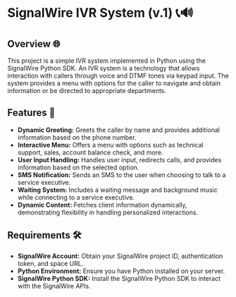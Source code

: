 # SignalWire IVR System (v.1) 📞🔊

## Overview 🌐

This project is a simple IVR system implemented in Python using the SignalWire Python SDK. An IVR system is a technology that allows interaction with callers through voice and DTMF tones via keypad input. The system provides a menu with options for the caller to navigate and obtain information or be directed to appropriate departments.

## Features 🚀

- **Dynamic Greeting:** Greets the caller by name and provides additional information based on the phone number.
- **Interactive Menu:** Offers a menu with options such as technical support, sales, account balance check, and more.
- **User Input Handling:** Handles user input, redirects calls, and provides information based on the selected option.
- **SMS Notification:** Sends an SMS to the user when choosing to talk to a service executive.
- **Waiting System:** Includes a waiting message and background music while connecting to a service executive.
- **Dynamic Content:** Fetches client information dynamically, demonstrating flexibility in handling personalized interactions.

## Requirements 🛠️

- **SignalWire Account:** Obtain your SignalWire project ID, authentication token, and space URL.
- **Python Environment:** Ensure you have Python installed on your server.
- **SignalWire Python SDK:** Install the SignalWire Python SDK to interact with the SignalWire APIs.
 
